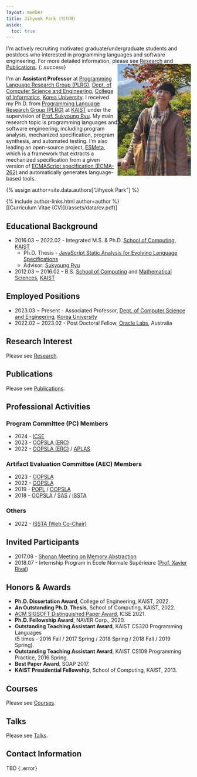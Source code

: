 ```yaml
---
layout: member
title: Jihyeok Park (박지혁)
aside:
  toc: true
---
```

I'm actively recruiting motivated graduate/undergraduate students and
postdocs who interested in programming languages and software engineering.
For more detailed information, please see [Research](/research) and
[Publications](/publications).
{:.success}
<img align="right" src="/assets/images/members/jihyeok.park.jpg" width="200px">

I'm an **Assistant Professor** at [Programming Language Research Group
(PLRG)](/), [Dept. of Computer Science and Engineering](https://cs.korea.ac.kr),
[College of Informatics](https://info.korea.edu), [Korea
University](https://www.korea.ac.kr). I received my Ph.D. from [Programming
Language Research Group (PLRG)](https://plrg.kaist.ac.kr) at
[KAIST](https://www.kaist.ac.kr) under the supervision of [Prof. Sukyoung
Ryu](https://plrg.kaist.ac.kr/ryu). My main research topic is programming
languages and software engineering, including program analysis, mechanized
specification, program synthesis, and automated testing. I’m also leading an
open-source project, [ESMeta](https://github.com/es-meta/esmeta), which is a
framework that extracts a mechanized specification from a given version of
[ECMAScript specification (ECMA-262)](https://tc39.es/ecma262/) and
automatically generates language-based tools.

<!-- include author links -->
{% assign author=site.data.authors["Jihyeok Park"] %}
<div>{% include author-links.html author=author %}</div>
[[Curriculum Vitae (CV)](/assets/data/cv.pdf)]


## Educational Background

- 2016.03 ~ 2022.02 - Integrated M.S. & Ph.D. [School of Computing](https://cs.kaist.ac.kr/), [KAIST](https://www.kaist.ac.kr/kr/)
  - Ph.D. Thesis - [JavaScript Static Analysis for Evolving Language Specifications](/assets/data/publication/thesis22-park.pdf)
  - Advisor: [Sukyoung Ryu](https://plrg.kaist.ac.kr/ryu)
- 2012.03 ~ 2016.02 - B.S. [School of Computing](https://cs.kaist.ac.kr/) and [Mathematical Sciences](https://mathsci.kaist.ac.kr), [KAIST](https://www.kaist.ac.kr/kr/)


## Employed Positions
- 2023.03 ~ Present - Associated Professor, [Dept. of Computer Science and Engineering](https://cs.korea.ac.kr), [Korea University](https://www.korea.ac.kr)
- 2022.02 ~ 2023.02 - Post Doctoral Fellow, [Oracle Labs](https://labs.oracle.com), Australia


## Research Interest
Please see [Research](/research).


## Publications
Please see [Publications](/publications).


## Professional Activities

### Program Committee (PC) Members

- 2024 -
  [ICSE](https://conf.researchr.org/home/icse-2024)
- 2023 -
  [OOPSLA (ERC)](https://2023.splashcon.org/track/splash-2023-oopsla)
- 2022 -
  [OOPSLA (ERC)](https://2023.splashcon.org/track/splash-2022-oopsla) /
  [APLAS](https://conf.researchr.org/home/aplas-2022)

### Artifact Evaluation Committee (AEC) Members

- 2023 -
  [OOPSLA](https://2023.splashcon.org/track/splash-2023-oopsla)
- 2022 -
  [OOPSLA](https://2023.splashcon.org/track/splash-2022-oopsla)
- 2019 -
  [POPL](https://popl19.sigplan.org/track/POPL-2019-Research-Papers) /
  [OOPSLA](https://conf.researchr.org/track/splash-2019/splash-2019-oopsla)
- 2018 -
  [OOPSLA](https://conf.researchr.org/track/splash-2018/splash-2018-OOPSLA) /
  [SAS](https://staticanalysis.org/sas2018/sas2018.html) /
  [ISSTA](https://conf.researchr.org/home/issta-2018)

### Others
- 2022 -
  [ISSTA (Web Co-Chair)](https://conf.researchr.org/home/issta-2022)


## Invited Participants
- 2017.08 - [Shonan Meeting on Memory Abstraction](https://shonan.nii.ac.jp/archives/seminar/108/)
- 2018.07 - Internship Program in École Normale Supérieure ([Prof. Xavier Rival](https://www.di.ens.fr/~rival/))


## Honors & Awards
- **Ph.D. Dissertation Award**, College of Engineering, KAIST, 2022.
- **An Outstanding Ph.D. Thesis**, School of Computing, KAIST, 2022.
- [ACM SIGSOFT Distinguished Paper Award](https://conf.researchr.org/track/icse-2021/icse-2021-awards#Award-Recipients-at-ICSE-2021), ICSE 2021.
- **Ph.D. Fellowship Award**, NAVER Corp., 2020.
- **Outstanding Teaching Assistant Award**, KAIST CS320 Programming Languages <br>
  (5 times - 2016 Fall / 2017 Spring / 2018 Spring / 2018 Fall / 2019 Spring).
- **Outstanding Teaching Assistant Award**, KAIST CS109 Programming Practice, 2016 Spring.
- **Best Paper Award**, SOAP 2017.
- **KAIST Presidential Fellowship**, School of Computing, KAIST, 2013.


## Courses
Please see [Courses](/courses).


## Talks
Please see [Talks](/talks).


## Contact Information

TBD
{:.error}
